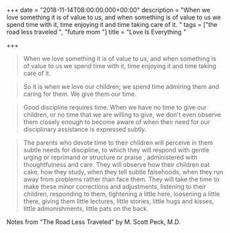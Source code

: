 +++
date = "2018-11-14T08:00:00.000+00:00"
description = "When we love something it is of value to us, and when something is of value to us we spend time with it, time enjoying it and time taking care of it. "
tags = ["the road less traveled ", "future mom "]
title = "Love Is Everything "

+++
> When we love something it is of value to us, and when something is of value to us we spend time with it, time enjoying it and time taking care of it. 

> So it is when we love our children; we spend time admiring them and caring for them. We give them our time. 

> Good discipline requires time. When we have no time to give our children, or no time that we are willing to give, we don't even observe them closely enough to become aware of when their need for our disciplinary assistance is expressed subtly. 

> The parents who devote time to their children will perceive in them subtle needs for discipline, to which they will respond with gentle urging or reprimand or structure or praise , administered with thoughtfulness and care. They will observe how their children eat cake, how they study, when they tell subtle falsehoods, when they run away from problems rather than face them. They will take the time to make these minor corrections and adjustments, listening to their children, responding to them, tightening a little here, loosening a little there, giving them little lectures, little stories, little hugs and kisses, little admonishments, little pats on the back.  

Notes from "The Road Less Traveled" by M. Scott Peck, M.D.